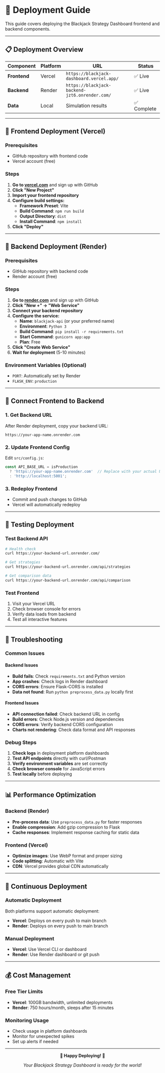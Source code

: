 # 🚀 Deployment Guide

This guide covers deploying the Blackjack Strategy Dashboard frontend and backend components.

---

## 📋 Deployment Overview

| Component | Platform | URL | Status |
|-----------|----------|-----|--------|
| **Frontend** | Vercel | `https://blackjack-dashboard.vercel.app/` | ✅ Live |
| **Backend** | Render | `https://blackjack-backend-jzt6.onrender.com/` | ✅ Live |
| **Data** | Local | Simulation results | ✅ Complete |

---

## 🎯 Frontend Deployment (Vercel)

### Prerequisites
- GitHub repository with frontend code
- Vercel account (free)

### Steps

1. **Go to [vercel.com](https://vercel.com)** and sign up with GitHub
2. **Click "New Project"**
3. **Import your frontend repository**
4. **Configure build settings:**
   - **Framework Preset**: Vite
   - **Build Command**: `npm run build`
   - **Output Directory**: `dist`
   - **Install Command**: `npm install`
5. **Click "Deploy"**


---

## 🔌 Backend Deployment (Render)

### Prerequisites
- GitHub repository with backend code
- Render account (free)

### Steps

1. **Go to [render.com](https://render.com)** and sign up with GitHub
2. **Click "New +" → "Web Service"**
3. **Connect your backend repository**
4. **Configure the service:**
   - **Name**: `blackjack-api` (or your preferred name)
   - **Environment**: `Python 3`
   - **Build Command**: `pip install -r requirements.txt`
   - **Start Command**: `gunicorn app:app`
   - **Plan**: Free
5. **Click "Create Web Service"**
6. **Wait for deployment** (5-10 minutes)

### Environment Variables (Optional)
- `PORT`: Automatically set by Render
- `FLASK_ENV`: `production`

---

## 🔗 Connect Frontend to Backend

### 1. Get Backend URL
After Render deployment, copy your backend URL:
```
https://your-app-name.onrender.com
```

### 2. Update Frontend Config
Edit `src/config.js`:

```javascript
const API_BASE_URL = isProduction
  ? 'https://your-app-name.onrender.com'  // Replace with your actual URL
  : 'http://localhost:5001';
```

### 3. Redeploy Frontend
- Commit and push changes to GitHub
- Vercel will automatically redeploy

---

## 🧪 Testing Deployment

### Test Backend API
```bash
# Health check
curl https://your-backend-url.onrender.com/

# Get strategies
curl https://your-backend-url.onrender.com/api/strategies

# Get comparison data
curl https://your-backend-url.onrender.com/api/comparison
```

### Test Frontend
1. Visit your Vercel URL
2. Check browser console for errors
3. Verify data loads from backend
4. Test all interactive features

---

## 🔧 Troubleshooting

### Common Issues

#### Backend Issues
- **Build fails**: Check `requirements.txt` and Python version
- **App crashes**: Check logs in Render dashboard
- **CORS errors**: Ensure Flask-CORS is installed
- **Data not found**: Run `python preprocess_data.py` locally first

#### Frontend Issues
- **API connection failed**: Check backend URL in config
- **Build errors**: Check Node.js version and dependencies
- **CORS errors**: Verify backend CORS configuration
- **Charts not rendering**: Check data format and API responses

### Debug Steps

1. **Check logs** in deployment platform dashboards
2. **Test API endpoints** directly with curl/Postman
3. **Verify environment variables** are set correctly
4. **Check browser console** for JavaScript errors
5. **Test locally** before deploying

---

## 📊 Performance Optimization

### Backend (Render)
- **Pre-process data**: Use `preprocess_data.py` for faster responses
- **Enable compression**: Add gzip compression to Flask
- **Cache responses**: Implement response caching for static data

### Frontend (Vercel)
- **Optimize images**: Use WebP format and proper sizing
- **Code splitting**: Automatic with Vite
- **CDN**: Vercel provides global CDN automatically

---

## 🔄 Continuous Deployment

### Automatic Deployment
Both platforms support automatic deployment:
- **Vercel**: Deploys on every push to main branch
- **Render**: Deploys on every push to main branch

### Manual Deployment
- **Vercel**: Use Vercel CLI or dashboard
- **Render**: Use Render dashboard or git push

---

## 💰 Cost Management

### Free Tier Limits
- **Vercel**: 100GB bandwidth, unlimited deployments
- **Render**: 750 hours/month, sleeps after 15 minutes

### Monitoring Usage
- Check usage in platform dashboards
- Monitor for unexpected spikes
- Set up alerts if needed

---


<div align="center">

**🚀 Happy Deploying! 🚀**

*Your Blackjack Strategy Dashboard is ready for the world!*

</div>
